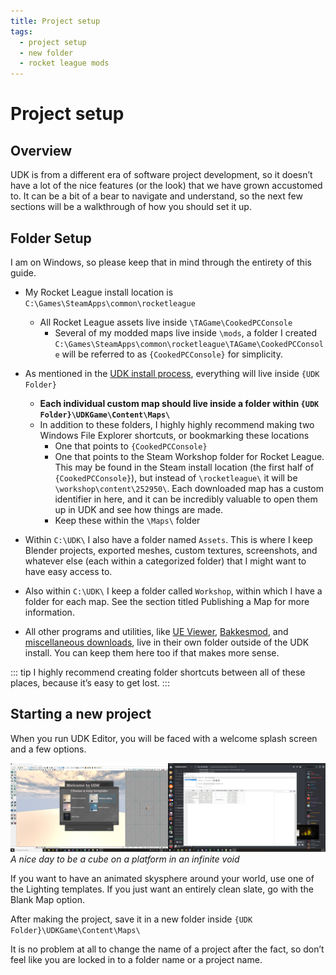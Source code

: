 ```yaml
---
title: Project setup
tags:
  - project setup
  - new folder
  - rocket league mods
---
```

# Project setup

## Overview

UDK is from a different era of software project development, so it doesn’t have a lot of the nice features (or the look) that we have grown accustomed to. It can be a bit of a bear to navigate and understand, so the next few sections will be a walkthrough of how you should set it up.

## Folder Setup

I am on Windows, so please keep that in mind through the entirety of this guide.

* My Rocket League install location is `C:\Games\SteamApps\common\rocketleague`
  * All Rocket League assets live inside `\TAGame\CookedPCConsole`
      * Several of my modded maps live inside `\mods`, a folder I created
`C:\Games\SteamApps\common\rocketleague\TAGame\CookedPCConsole` will be referred to as `{CookedPCConsole}` for simplicity.

* As mentioned in the [UDK install process](), everything will live inside `{UDK Folder}`
    * **Each individual custom map should live inside a folder within `{UDK Folder}\UDKGame\Content\Maps\`**
    * In addition to these folders, I highly highly recommend making two Windows File Explorer shortcuts, or bookmarking these locations
      * One that points to `{CookedPCConsole}`
      * One that points to the Steam Workshop folder for Rocket League. This may be found in the Steam install location (the first half of `{CookedPCConsole}`), but instead of `\rocketleague\` it will be `\workshop\content\252950\`. Each downloaded map has a custom identifier in here, and it can be incredibly valuable to open them up in UDK and see how things are made.
      * Keep these within the `\Maps\` folder
	
* Within `C:\UDK\` I also have a folder named `Assets`. This is where I keep Blender projects, exported meshes, custom textures, screenshots, and whatever else (each within a categorized folder) that I might want to have easy access to.
* Also within `C:\UDK\` I keep a folder called `Workshop`, within which I have a folder for each map. See the section titled Publishing a Map for more information.
* All other programs and utilities, like [UE Viewer](), [Bakkesmod](), and [miscellaneous downloads](), live in their own folder outside of the UDK install. You can keep them here too if that makes more sense.

::: tip
I highly recommend creating folder shortcuts between all of these places, because it’s easy to get lost.
:::

## Starting a new project

When you run UDK Editor, you will be faced with a welcome splash screen and a few options.

![alt text](../.vuepress/public/images/image251.png)
*A nice day to be a cube on a platform in an infinite void*

If you want to have an animated skysphere around your world, use one of the Lighting templates. If you just want an entirely clean slate, go with the Blank Map option.

After making the project, save it in a new folder inside `{UDK Folder}\UDKGame\Content\Maps\`

It is no problem at all to change the name of a project after the fact, so don’t feel like you are locked in to a folder name or a project name.


